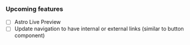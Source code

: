 ### Upcoming features

- [ ] Astro Live Preview
- [ ] Update navigation to have internal or external links (similar to button component)